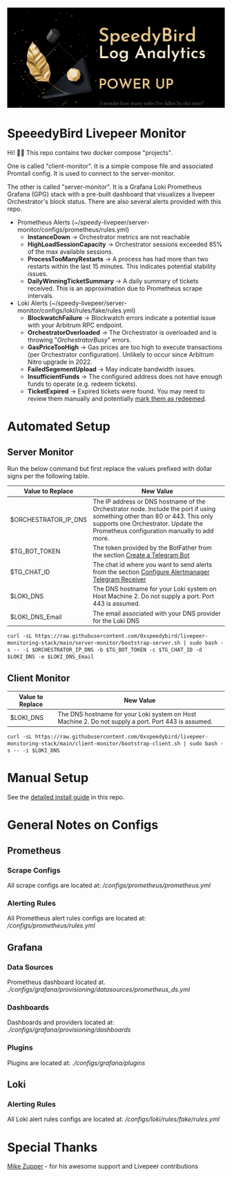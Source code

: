 ![Power Up](images/power_up.png "Power Up")
# SpeeedyBird Livepeer Monitor
Hi! :baby_chick::baby_chick: This repo contains two docker compose "projects".

One is called "client-monitor".  It is a simple compose file and associated Promtail config.  It is used to connect to the server-monitor.

The other is called "server-monitor".  It is a Grafana Loki Prometheus Grafana (GPG) stack with a pre-built dashboard that visualizes a livepeer Orchestrator's block status.  There are also several alerts provided with this repo.

-   Prometheus Alerts (~/speedy-livepeer/server-monitor/configs/prometheus/rules.yml)   
	- **InstanceDown** -> Orchestrator metrics are not reachable
	- **HighLoadSessionCapacity** -> Orchestrator sessions exceeded 85% of the max available sessions.
	- **ProcessTooManyRestarts** -> A process has had more than two restarts within the last 15 minutes. This indicates potential stability issues.
	- **DailyWinningTicketSummary** -> A daily summary of tickets received. This is an approximation due to Prometheus scrape intervals.
   -   Loki Alerts (~/speedy-livepeer/server-monitor/configs/loki/rules/fake/rules.yml)
	   - **BlockwatchFailure** -> Blockwatch errors indicate a potential issue with your Arbitrum RPC endpoint.
	   - **OrchestratorOverloaded** -> The Orchestrator is overloaded and is throwing "*OrchestratorBusy*" errors.
	   - **GasPriceTooHigh** -> Gas prices are too high to execute transactions (per Orchestrator configuration). Unlikely to occur since Arbitrum Nitro upgrade in 2022.
	   - **FailedSegementUpload** -> May indicate bandwidth issues.
	   - **InsufficientFunds** -> The configured address does not have enough funds to operate (e.g. redeem tickets).
       - **TicketExpired** -> Expired tickets were found. You may need to review them manually and potentially [mark them as redeemed](https://gist.github.com/yondonfu/ea57cfe9510b6526288d456229a3d61e).

# Automated Setup
## Server Monitor

Run the below command but first replace the values prefixed with dollar signs per the following table.

| **Value to Replace** | **New Value** |
| --- | --- |
| $ORCHESTRATOR\_IP\_DNS | The IP address or DNS hostname of the Orchestrator node. Include the port if using something other than 80 or 443. This only supports one Orchestrator.  Update the Prometheus configuration manually to add more.|
| $TG\_BOT\_TOKEN | The token provided by the BotFather from the section [Create a Telegram Bot](#_z0880pkjt81e) |
| $TG\_CHAT\_ID | The chat id where you want to send alerts from the section [Configure Alertmanager Telegram Receiver](#_tqb42d1chxu8) |
| $LOKI\_DNS | The DNS hostname for your Loki system on Host Machine 2.  Do not supply a port.  Port 443 is assumed.|
| $LOKI\_DNS\_Email | The email associated with your DNS provider for the Loki DNS |


    curl -sL https://raw.githubusercontent.com/0xspeedybird/livepeer-monitoring-stack/main/server-monitor/bootstrap-server.sh | sudo bash -s -- -i $ORCHESTRATOR_IP_DNS -b $TG_BOT_TOKEN -c $TG_CHAT_ID -d $LOKI_DNS -e $LOKI_DNS_Email

## Client Monitor

| Value to Replace |  New Value|
|--|--|
| $LOKI\_DNS | The DNS hostname for your Loki system on Host Machine 2.  Do not supply a port.  Port 443 is assumed.|

    curl -sL https://raw.githubusercontent.com/0xspeedybird/livepeer-monitoring-stack/main/client-monitor/bootstrap-client.sh | sudo bash -s -- -i $LOKI_DNS

# Manual Setup

See the [detailed install guide](INSTALL_GUIDE.md) in this repo.

# General Notes on Configs
## Prometheus
### Scrape Configs
All scrape configs are located at: */configs/prometheus/prometheus.yml*  
### Alerting Rules
All Prometheus alert rules configs are located at: */configs/prometheus/rules.yml* 
## Grafana
### Data Sources
Prometheus dashboard located at. *./configs/grafana/provisioning/datasources/prometheus_ds.yml*
### Dashboards
Dashboards and providers located at: *./configs/grafana/provisioning/dashboards*
### Plugins
Plugins are located at: *./configs/grafana/plugins*
## Loki
### Alerting Rules
All Loki alert rules configs are located at: */configs/loki/rules/fake/rules.yml*

# Special Thanks
[Mike Zupper](https://github.com/mikezupper) - for his awesome support and Livepeer contributions